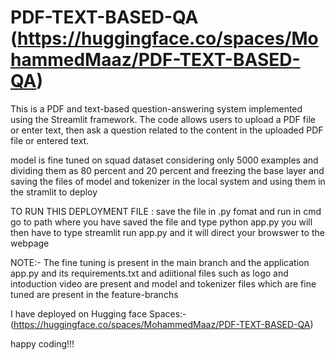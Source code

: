 # PDF-TEXT-BASED-QA  (https://huggingface.co/spaces/MohammedMaaz/PDF-TEXT-BASED-QA) 
This is a PDF and text-based question-answering system implemented using the Streamlit framework. The code allows users to upload a PDF file or enter text, then ask a question related to the content in the uploaded PDF file or entered text. 

model is fine tuned on squad dataset considering only 5000 examples and dividing them as 80 percent and 20 percent and freezing the base layer and saving the files of model and tokenizer in the local system and using them in the stramlit to deploy 

TO RUN THIS DEPLOYMENT FILE : save the file in .py fomat and run in cmd go to path where you have saved the file and type python app.py you will then have to type streamlit run app.py and it will direct your browswer to the webpage 

NOTE:- The fine tuning is present in the main branch and the application app.py and its requirements.txt and adiitional files such as logo and intoduction video are present and model and tokenizer files which are fine tuned are present in the feature-branchs


I have deployed on Hugging face Spaces:-(https://huggingface.co/spaces/MohammedMaaz/PDF-TEXT-BASED-QA) 


happy coding!!!


